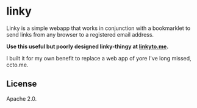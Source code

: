 # linky

Linky is a simple webapp that works in conjunction with a bookmarklet to send links from any browser to a registered email address.

**Use this useful but poorly designed linky-thingy at [linkyto.me](https://linkyto.me).**

I built it for my own benefit to replace a web app of yore I've long missed, ccto.me.

## License

Apache 2.0.